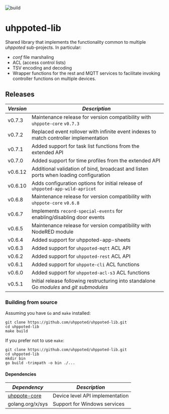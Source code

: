 ![build](https://github.com/uhppoted/uhppoted-lib/workflows/build/badge.svg)

# uhppoted-lib

Shared library that implements the functionality common to multiple _uhppoted_ sub-projects. In particular:

- _conf_ file marshaling
- ACL (access control lists)
- TSV encoding and decoding
- Wrapper functions for the rest and MQTT services to facilitate invoking controller functions on multiple devices.

## Releases

| *Version* | *Description*                                                                             |
| --------- | ----------------------------------------------------------------------------------------- |
| v0.7.3    | Maintenance release for version compatibility with `uhppote-core` `v0.7.3`                |
| v0.7.2    | Replaced event rollover with infinite event indexes to match controller implementation    |
| v0.7.1    | Added support for task list functions from the extended API                               |
| v0.7.0    | Added support for time profiles from the extended API                                     |
| v0.6.12   | Additional validation of bind, broadcast and listen ports when loading configuration      |
| v0.6.10   | Adds configuration options for initial release of `uhppoted-app-wild-apricot`             |
| v0.6.8    | Maintenance release for version compatibility with `uhppote-core` `v0.6.8`                |
| v0.6.7    | Implements `record-special-events` for enabling/disabling door events                     |
| v0.6.5    | Maintenance release for version compatibility with NodeRED module                         |
| v0.6.4    | Added support for uhppoted-app-sheets                                                     |
| v0.6.3    | Added support for `uhppoted-mqtt` ACL API                                                 |
| v0.6.2    | Added support for `uhppoted-rest` ACL API                                                 |
| v0.6.1    | Added support for `uhppote-cli` ACL functions                                             |
| v0.6.0    | Added support for `uhppoted-acl-s3` ACL functions                                         |
| v0.5.1    | Initial release following restructuring into standalone Go *modules* and *git submodules* |

### Building from source

Assuming you have `Go` and `make` installed:

```
git clone https://github.com/uhppoted/uhppoted-lib.git
cd uhppoted-lib
make build
```

If you prefer not to use `make`:
```
git clone https://github.com/uhppoted/uhppoted-lib.git
cd uhppoted-lib
mkdir bin
go build -trimpath -o bin ./...
```

#### Dependencies

| *Dependency*                                             | *Description*                                          |
| -------------------------------------------------------- | ------------------------------------------------------ |
| [uhppote-core](https://github.com/uhppoted/uhppote-core) | Device level API implementation                        |
| golang.org/x/sys                                         | Support for Windows services                           |




